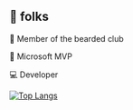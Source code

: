 ## 👋 folks

🧔 Member of the bearded club

🥇 Microsoft MVP

💻 Developer

[![Top Langs](https://github-readme-stats.vercel.app/api/top-langs/?username=wsmelton&hide=javascript,html,css&exclude_repo=github-readme-stats,wsmelton.github.io&show_icons=true&count_private=true&layout=compact)](https://github.com/anuraghazra/github-readme-stats)
